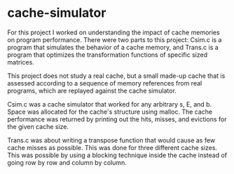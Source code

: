 # cache-simulator
For this project I worked on understanding the impact of cache
memories on program performance. There were two parts to this 
project: Csim.c is a program that simulates the behavior of a 
cache memory, and Trans.c is a program that optimizes the 
transformation functions of specific sized matrices.

This project does not study a real cache, but a small made-up cache
that is assessed according to a sequence of memory references from
real programs, which are replayed against the cache simulator.

Csim.c was a cache simulator that worked for any arbitrary s, E, and 
b. Space was allocated for the cache's structure using malloc.
The cache performance was returned by printing out the hits, misses,
and evictions for the given cache size.

Trans.c was about writing a transpose function that would cause as
few cache misses as possible. This was done for three different cache
sizes. This was possible by using a blocking technique inside the cache
instead of going row by row and column by column.
